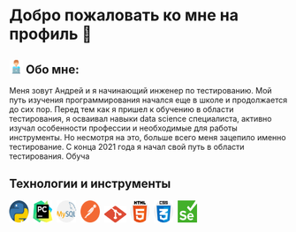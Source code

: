 # Добро пожаловать ко мне на профиль 👋

## <img src = "https://github.com/flamefks/flamefks/blob/master/assets/free-icon-computer-worker-8859860.png" width="25">  Обо мне:
Меня зовут Андрей и я начинающий инженер по тестированию. Мой путь изучения программирования начался еще в школе и продолжается до сих пор. Перед тем как я пришел к обучению в области тестирования, я осваивал навыки data science специалиста, активно изучал особенности профессии и необходимые для работы инструменты. Но несмотря на это, больше всего меня зацепило именно тестирование. С конца 2021 года я начал свой путь в области тестирования. Обуча  
## Технологии и инструменты
<div>
<img src="https://github.com/flamefks/flamefks/blob/master/assets/python.png" width="35" height="40" title="python" >&nbsp;
<img src="https://github.com/flamefks/flamefks/blob/master/assets/pycharm-seeklogo.com.svg" width="35" height="40" title="pycharm">&nbsp;
<img src="https://github.com/flamefks/flamefks/blob/master/assets/mysql.png" width="35" height="40" title="mysql">&nbsp;
<img src="https://github.com/flamefks/flamefks/blob/master/assets/postman.svg" width="35" height="40" title="postman">&nbsp;
<img src="https://github.com/flamefks/flamefks/blob/master/assets/git-seeklogo.com.svg" width="40" height="30" title="git">&nbsp;
<img src="https://github.com/flamefks/flamefks/blob/master/assets/html-5.png" width="35" height="40" title="html5">&nbsp;
<img src="https://github.com/flamefks/flamefks/blob/master/assets/css.png" width="35" height="40" title="css">&nbsp;
<img src="https://github.com/flamefks/flamefks/blob/master/assets/Selenium_Logo.png" width="35" height="40" title="selenium">&nbsp;



</div>






